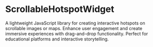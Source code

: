 # ScrollableHotspotWidget
A lightweight JavaScript library for creating interactive hotspots on scrollable images or maps. Enhance user engagement and create immersive experiences with drag-and-drop functionality. Perfect for educational platforms and interactive storytelling. 
